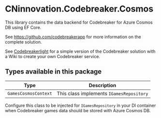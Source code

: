 # CNinnovation.Codebreaker.Cosmos

This library contains the data backend for Codebreaker for Azure Cosmos DB using EF Core.

See https://github.com/codebreakerapp for more information on the complete solution.

See [Codebreakerlight](https://github.com/codebreakerapp/codebreakerlight) for a simple version of the Codebreaker solution with a Wiki to create your own Codebreaker service.

## Types available in this package

| Type | Description |
| --- | --- |
| `GamesCosmosContext` | This class implements `IGamesRepository` |

Configure this class to be injected for `IGamesRepository` in your DI container when Codebreaker games data should be stored with Azure Cosmos DB.
